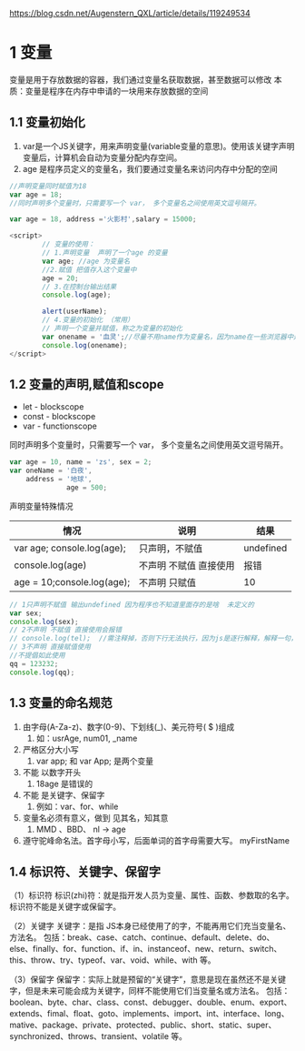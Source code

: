 https://blog.csdn.net/Augenstern_QXL/article/details/119249534


# 1 变量

变量是用于存放数据的容器，我们通过变量名获取数据，甚至数据可以修改
本质：变量是程序在内存中申请的一块用来存放数据的空间

## 1.1 变量初始化

1. var是一个JS关键字，用来声明变量(variable变量的意思)。使用该关键字声明变量后，计算机会自动为变量分配内存空间。
2. age 是程序员定义的变量名，我们要通过变量名来访问内存中分配的空间

```js
//声明变量同时赋值为18
var age = 18; 
//同时声明多个变量时，只需要写一个 var， 多个变量名之间使用英文逗号隔开。

var age = 18, address ='火影村',salary = 15000;
```

```js
<script>
        // 变量的使用：
        // 1.声明变量  声明了一个age 的变量
        var age; //age 为变量名
        //2.赋值 把值存入这个变量中
        age = 20;
        // 3.在控制台输出结果
        console.log(age); 

        alert(userName);
        // 4.变量的初始化 （常用）
        // 声明一个变量并赋值，称之为变量的初始化
        var onename = '血灵';//尽量不用name作为变量名，因为name在一些浏览器中是有关键字
        console.log(onename);
</script>
```

## 1.2 变量的声明,赋值和scope

- let - blockscope
- const - blockscope
- var - functionscope

同时声明多个变量时，只需要写一个 var， 多个变量名之间使用英文逗号隔开。

```js
var age = 10, name = 'zs', sex = 2;
var oneName = '白夜',
    address = '地球',
              age = 500;
```

声明变量特殊情况

| 情况                         | 说明           | 结果        |
| -------------------------- | ------------ | --------- |
| var age; console.log(age); | 只声明，不赋值      | undefined |
| console.log(age)           | 不声明 不赋值 直接使用 | 报错        |
| age = 10;console.log(age); | 不声明 只赋值      | 10        |

```js
// 1只声明不赋值 输出undefined 因为程序也不知道里面存的是啥  未定义的
var sex;
console.log(sex);
// 2不声明 不赋值 直接使用会报错
// console.log(tel);  //需注释掉，否则下行无法执行，因为js是逐行解释，解释一句，执行一句....
// 3不声明 直接赋值使用
//不提倡如此使用
qq = 123232;
console.log(qq);
```

## 1.3 变量的命名规范

1. 由字母(A-Za-z)、数字(0-9)、下划线(_)、美元符号( $ )组成
   1. 如：usrAge, num01, _name
2. 严格区分大小写
   1. var app; 和 var App; 是两个变量
3. 不能 以数字开头
   1. 18age 是错误的
4. 不能 是关键字、保留字
   1. 例如：var、for、while
5. 变量名必须有意义，做到 见其名，知其意
   1. MMD 、BBD、 nl → age
6. 遵守驼峰命名法。首字母小写，后面单词的首字母需要大写。 myFirstName

## 1.4 标识符、关键字、保留字

（1）标识符
标识(zhi)符：就是指开发人员为变量、属性、函数、参数取的名字。
标识符不能是关键字或保留字。

（2）关键字
关键字：是指 JS本身已经使用了的字，不能再用它们充当变量名、方法名。
包括：break、case、catch、continue、default、delete、do、else、finally、for、function、if、in、instanceof、new、return、switch、this、throw、try、typeof、var、void、while、with 等。

（3）保留字
保留字：实际上就是预留的“关键字”，意思是现在虽然还不是关键字，但是未来可能会成为关键字，同样不能使用它们当变量名或方法名。
包括：boolean、byte、char、class、const、debugger、double、enum、export、extends、fimal、float、goto、implements、import、int、interface、long、mative、package、private、protected、public、short、static、super、synchronized、throws、transient、volatile 等。
